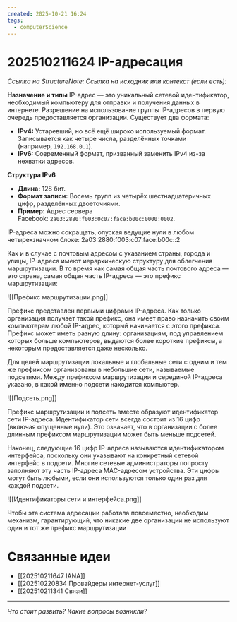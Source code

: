 ```yaml
---
created: 2025-10-21 16:24
tags:
  - computerScience
---
```

# 202510211624 IP-адресация

*Ссылка на StructureNote:*
*Ссылка на исходник или контекст (если есть):*

**Назначение и типы**
IP-адрес — это уникальный сетевой идентификатор, необходимый компьютеру для отправки и получения данных в интернете. Разрешение на использование группы IP-адресов в первую очередь предоставляется организации. Существует два формата:

- **IPv4:** Устаревший, но всё ещё широко используемый формат. Записывается как четыре числа, разделённых точками (например, `192.168.0.1`).
- **IPv6:** Современный формат, призванный заменить IPv4 из-за нехватки адресов.

**Структура IPv6**

- **Длина:** 128 бит.
- **Формат записи:** Восемь групп из четырёх шестнадцатеричных цифр, разделённых двоеточиями.
- **Пример:** Адрес сервера Facebook: `2a03:2880:f003:0c07:face:b00c:0000:0002`.

IP-адреса можно сокращать, опуская ведущие нули в любом четырехзначном блоке: 2a03:2880:f003:c07:face:b00c::2

Как и в случае с почтовым адресом с указанием страны, города и улицы, IP-адреса имеют иерархическую структуру для облегчения маршрутизации. В то время как самая общая часть почтового адреса — это страна, самая общая часть IP-адреса — это префикс маршрутизации:

![[Префикс маршрутизации.png]]

Префикс представлен первыми цифрами IP-адреса. Как только организация получает такой префикс, она имеет право назначить своим компьютерам любой IP-адрес, который начинается с этого префикса. Префикс может иметь разную длину: организациям, под управлением которых больше компьютеров, выдаются более короткие префиксы‚ а некоторым предоставляется даже несколько.

Для целей маршрутизации локальные и глобальные сети с одним и тем же префиксом организованы в небольшие сети, называемые подсетями. Между префиксом маршрутизации и серединой IP-адреса указано, в какой именно подсети находится компьютер.

![[Подсеть.png]]

Префикс маршрутизации и подсеть вместе образуют идентификатор сети IP-адреса. Идентификатор сети всегда состоит из 16 цифр (включая опущенные нули). Это означает, что в организации с более длинным префиксом маршрутизации может быть меньше подсетей.

Наконец, следующие 16 цифр IP-адреса называются идентификатором интерфейса, поскольку они указывают на конкретный сетевой интерфейс в подсети. Многие сетевые администраторы попросту заполняют эту часть IP-адреса MAC-адресом устройства. Эти цифры могут быть любыми, если они используются только один раз для каждой подсети.

![[Идентификаторы сети и интерфейса.png]]

Чтобы эта система адресации работала повсеместно, необходим механизм, гарантирующий, что никакие две организации не используют один и тот же префикс маршрутизации

# Связанные идеи

- [[202510211647 IANA]]
- [[202510220834 Провайдеры интернет-услуг]]
- [[202510211341 Связи]]

---

*Что стоит развить? Какие вопросы возникли?*
